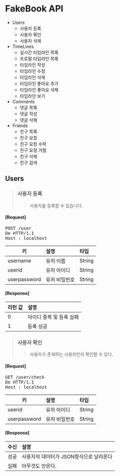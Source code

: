 FakeBook API
============
* Users
	* 사용자 등록
	* 사용자 확인 
	* 사용자 삭제
* TimeLines
	* 실시간 타임라인 목록
	* 프로필 타임라인 목록
	* 타임라인 작성
	* 타임라인 수정
	* 타임라인 삭제
	* 타임라인 좋아요 추가
	* 타임라인 좋아요 삭제
	* 타임라인 보기
* Comments
	* 댓글 목록
	* 댓글 작성
	* 댓글 삭제
* Friends 
	* 친구 목록
	* 친구 요청
	* 친구 요청 수락
	* 친구 요청 거절
	* 친구 삭제
	* 친구 검색


Users
---------
> ### 사용자 등록
>> 사용자를 등록할 수 있습니다.

#### [Request]
<pre>
POST /user
De HTTP/1.1 
Host : localhost
</pre>

| 키		 	      | 설명 		   		| 타입		   |
| ----------      | :--------- 		| :----------  | 
| username        | 유저 이름       	| String       | 
| userid    	  | 유저 아이디       	| String       | 
| userpassword    | 유저 비밀번호		| String       | 


#### [Response]

| 리턴 값		      | 설명 		   					| 
| ----------      | :--------- 					| 
| 0        		  | 아이디 중복 및 등록 실패       	| 
| 1 	   	  	  | 등록 성공       				| 

> ### 사용자 확인
>> 사용자가 존재하는 사용자인지 확인할 수 있다.

#### [Request]
<pre>
GET /user/check
De HTTP/1.1 
Host : localhost
</pre>

| 키		 	      | 설명 		   		| 타입		   |
| ----------      | :--------- 		| :----------  | 
| userid    	  | 유저 아이디       	| String       | 
| userpassword    | 유저 비밀번호		| String       | 


#### [Response]

| 수신		      | 설명 		   								| 
| ----------      | :--------- 								| 
| 성공        	  | 사용자의 데이터가 JSON형식으로 날라온다       	| 
| 실패 	   	  	  | 아무것도 안온다.       						| 

